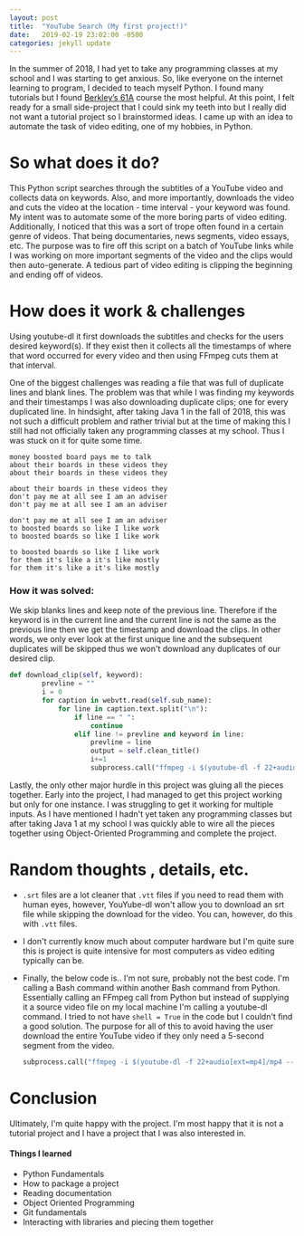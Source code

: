 ```yaml
---
layout: post
title:  "YouTube Search (My first project!)"
date:   2019-02-19 23:02:00 -0500
categories: jekyll update
---
```

In the summer of 2018, I had yet to take any programming classes at my school and I was starting to get anxious. So, like everyone on the internet learning to program, I decided to teach myself Python. I found many tutorials but I found [Berkley’s 61A](https://cs61a.org/) course the most helpful. At this point, I felt ready for a small side-project that I could sink my teeth into but I really did not want a tutorial project so I brainstormed ideas. I came up with an idea to automate the task of video editing, one of my hobbies, in Python.

# So what does it do?

This Python script searches through the subtitles of a YouTube video and collects data on keywords. Also, and more importantly, downloads the video and cuts the video at the location - time interval - your keyword was found. My intent was to automate some of the more boring parts of video editing. Additionally, I noticed that this was a sort of trope often found in a certain genre of videos. That being documentaries, news segments, video essays, etc. The purpose was to fire off this script on a batch of YouTube links while I was working on more important segments of the video and the clips would then auto-generate. A tedious part of video editing is clipping the beginning and ending off of videos.

# How does it work & challenges

Using youtube-dl it first downloads the subtitles and checks for the users desired keyword(s). If they exist then it collects all the timestamps of where that word occurred for every video and then using FFmpeg cuts them at that interval.

One of the biggest challenges was reading a file that was full of duplicate lines and blank lines. The problem was that while I was finding my keywords and their timestamps I was also downloading duplicate clips; one for every duplicated line. In hindsight, after taking Java 1 in the fall of 2018, this was not such a difficult problem and rather trivial but at the time of making this I still had not officially taken any programming classes at my school. Thus I was stuck on it for quite some time. 

```
money boosted board pays me to talk
about their boards in these videos they
about their boards in these videos they
 
about their boards in these videos they
don't pay me at all see I am an adviser
don't pay me at all see I am an adviser
 
don't pay me at all see I am an adviser
to boosted boards so like I like work
to boosted boards so like I like work
 
to boosted boards so like I like work
for them it's like a it's like mostly
for them it's like a it's like mostly
```

### How it was solved:

We skip blanks lines and keep note of the previous line. Therefore if the keyword is in the current line and the current line is not the same as the previous line then we get the timestamp and download the clips. In other words, we only ever look at the first unique line and the subsequent duplicates will be skipped thus we won't download any duplicates of our desired clip.

```python
def download_clip(self, keyword):
        prevline = ""
        i = 0
        for caption in webvtt.read(self.sub_name):
            for line in caption.text.split("\n"):
                if line == " ":
                    continue
                elif line != prevline and keyword in line:
                    prevline = line
                    output = self.clean_title()
                    i+=1
                    subprocess.call("ffmpeg -i $(youtube-dl -f 22+audio[ext=mp4]/mp4 --get-url " + self.name + ") -ss " + caption.start + " -to " + caption.end + " " + output + str(i) + ".mp4", shell=True)
```



Lastly, the only other major hurdle in this project was gluing all the pieces together. Early into the project, I had managed to get this project working but only for one instance. I was struggling to get it working for multiple inputs. As I have mentioned I hadn't yet taken any programming classes but after taking Java 1 at my school I was quickly able to wire all the pieces together using Object-Oriented Programming and complete the project.

# Random thoughts , details, etc. 

- <code>.srt</code> files are a lot cleaner that `.vtt` files if you need to read them with human eyes, however, YouYube-dl won't allow you to download an srt file while skipping the download for the video. You can, however, do this with `.vtt` files.

- I don't currently know much about computer hardware but I'm quite sure this is project is quite intensive for most computers as video editing typically can be.

- Finally, the below code is.. I'm not sure, probably not the best code. I'm calling a Bash command within another Bash command from Python. Essentially calling an FFmpeg call from Python but instead of supplying it a source video file on my local machine I'm calling a  youtube-dl command. I tried to not have `shell = True` in the code but I couldn't find a good solution. The purpose for all of this to avoid having the user download the entire YouTube video if they only need a 5-second segment from the video.

  ```python
  subprocess.call("ffmpeg -i $(youtube-dl -f 22+audio[ext=mp4]/mp4 --get-url " + self.name + ") -ss " + caption.start + " -to " + caption.end + " " + output + str(i) + ".mp4", shell=True)
  ```

# Conclusion

Ultimately, I'm quite happy with the project. I'm most happy that it is not a tutorial project and I have a project that I was also interested in.

#### Things I learned

- Python Fundamentals
- How to package a project
- Reading documentation
- Object Oriented Programming
- Git fundamentals
- Interacting with libraries and piecing them together